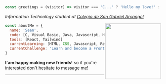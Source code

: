 ```javascript
const greetings = (visitor) => visitor === 'C...' ? 'Hello my love!' : 'Hi there!'
```

<p><em>Information Technology student at <a href="https://cdsga-system.com/website/site/">Colegio de San Gabriel Arcangel</a></em></p>
<img align='right' src="https://i.pinimg.com/736x/5a/3f/0e/5a3f0eef6ca2eccc20d4797acaa6f977.jpg" width="180">

```javascript
const aboutMe = {
  name: 'Sean',
  code: [C, Visual Basic, Java, Javascript, HTML, CSS],
  tools: [React, Tailwind]
  currentLearning: [HTML, CSS, Javascript, React, Tailwind]
  currentChallenge: 'Learn and become a Front-end Web Developer'
}
```
<p><b>I'am happy making new friends!</b> so if you're interested don't hesitate to message me!</p>

---
